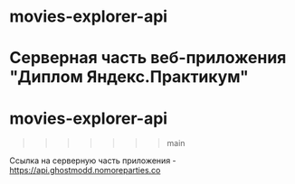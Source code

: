 # movies-explorer-api
Серверная часть веб-приложения "Диплом Яндекс.Практикум"
=======
# movies-explorer-api
>>>>>>> main

Ссылка на серверную часть приложения - https://api.ghostmodd.nomoreparties.co
